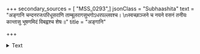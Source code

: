 +++
secondary_sources = [ "MSS_0293",]
jsonClass = "Subhaashita"
text = "अङ्गानि चन्दनरजःपरिधूसराणि ताम्बूलरागसुभगोऽधरपल्लवश्च।  \nस्वच्छाञ्जने च नयने वसनं तनीयः कान्तासु भूषणमिदं विबह्वश्च शेषः॥"
title = "अङ्गानि"

+++

<details><summary>Text</summary>

अङ्गानि चन्दनरजःपरिधूसराणि ताम्बूलरागसुभगोऽधरपल्लवश्च।  
स्वच्छाञ्जने च नयने वसनं तनीयः कान्तासु भूषणमिदं विबह्वश्च शेषः॥
</details>
